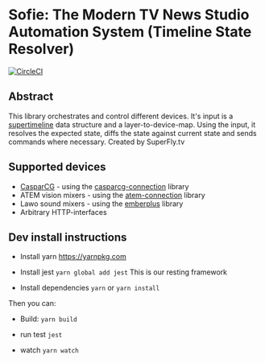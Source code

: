 # Sofie: The Modern TV News Studio Automation System (Timeline State Resolver)
[![CircleCI](https://circleci.com/gh/nrkno/tv-automation-state-timeline-resolver.svg?style=svg)](https://circleci.com/gh/nrkno/tv-automation-state-timeline-resolver)

## Abstract
This library orchestrates and control different devices.
It's input is a [supertimeline](https://github.com/SuperFlyTV/supertimeline) data structure and a layer-to-device-map.
Using the input, it resolves the expected state, diffs the state against current state and sends commands where necessary. Created by SuperFly.tv

## Supported devices
* [CasparCG](http://casparcg.com/) - using the [casparcg-connection](https://github.com/SuperFlyTV/casparcg-connection) library
* ATEM vision mixers - using the [atem-connection](https://github.com/nrkno/tv-automation-atem-connection) library
* Lawo sound mixers - using the [emberplus](https://github.com/nrkno/tv-automation-emberplus-connection) library
* Arbitrary HTTP-interfaces

## Dev install instructions

* Install yarn
	https://yarnpkg.com

* Install jest
	`yarn global add jest`
	This is our resting framework

* Install dependencies
	`yarn`
	or
	`yarn install`

Then you can:

* Build:
	`yarn build`

* run test
	`jest`

* watch
	`yarn watch`
